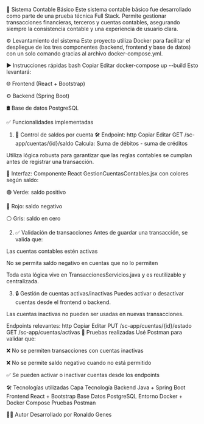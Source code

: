
💼 Sistema Contable Básico
Este sistema contable básico fue desarrollado como parte de una prueba técnica Full Stack. Permite gestionar transacciones financieras, terceros y cuentas contables, asegurando siempre la consistencia contable y una experiencia de usuario clara.

⚙️ Levantamiento del sistema
Este proyecto utiliza Docker para facilitar el despliegue de los tres componentes (backend, frontend y base de datos) con un solo comando gracias al archivo docker-compose.yml.

▶️ Instrucciones rápidas
bash
Copiar
Editar
docker-compose up --build
Esto levantará:

🌐 Frontend (React + Bootstrap)

⚙️ Backend (Spring Boot)

🛢️ Base de datos PostgreSQL

✅ Funcionalidades implementadas
1. 🔢 Control de saldos por cuenta
🛠️ Endpoint:
http
Copiar
Editar
GET /sc-app/cuentas/{id}/saldo
Calcula: Suma de débitos - suma de créditos

Utiliza lógica robusta para garantizar que las reglas contables se cumplan antes de registrar una transacción.

🎨 Interfaz:
Componente React GestionCuentasContables.jsx con colores según saldo:

🟢 Verde: saldo positivo

🔴 Rojo: saldo negativo

⚪ Gris: saldo en cero

2. ✅ Validación de transacciones
Antes de guardar una transacción, se valida que:

Las cuentas contables estén activas

No se permita saldo negativo en cuentas que no lo permiten

Toda esta lógica vive en TransaccionesServicios.java y es reutilizable y centralizada.

3. 🔒 Gestión de cuentas activas/inactivas
Puedes activar o desactivar cuentas desde el frontend o backend.

Las cuentas inactivas no pueden ser usadas en nuevas transacciones.

Endpoints relevantes:
http
Copiar
Editar
PUT /sc-app/cuentas/{id}/estado
GET /sc-app/cuentas/activas
🧪 Pruebas realizadas
Usé Postman para validar que:

❌ No se permiten transacciones con cuentas inactivas

❌ No se permite saldo negativo cuando no está permitido

✅ Se pueden activar o inactivar cuentas desde los endpoints

🛠️ Tecnologías utilizadas
Capa	Tecnología
Backend	Java + Spring Boot
Frontend	React + Bootstrap
Base Datos	PostgreSQL
Entorno	Docker + Docker Compose
Pruebas	Postman

🙋‍♂️ Autor
Desarrollado por Ronaldo Genes
